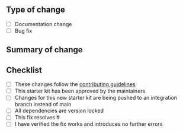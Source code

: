 ## Type of change

<!-- Add an x to the categories that apply -->

- [ ] Documentation change
- [ ] Bug fix

## Summary of change

<!-- Please include a brief summary of the changes made in this PR. You should also include any screenshots or videos when applicable -->

## Checklist

<!-- Delete as appropriate and then go through the list, adding an X to every item you have completed -->

- [ ] These changes follow the [contributing guidelines](https://github.com/thisdot/hydrogen-nextjs/blob/main/CONTRIBUTING.md)
- [ ] This starter kit has been approved by the maintainers
- [ ] Changes for this new starter kit are being pushed to an integration branch instead of main
- [ ] All dependencies are version locked
- [ ] This fix resolves #<!-- replace with issue number -->
- [ ] I have verified the fix works and introduces no further errors
